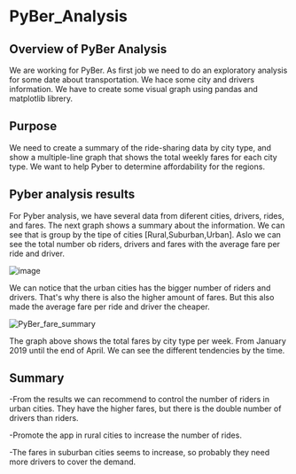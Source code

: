 # PyBer_Analysis

## Overview of PyBer Analysis

We are working for PyBer. As first job we need to do an exploratory analysis for some date about transportation. We hace some city and drivers information. We have to create some visual graph using pandas and matplotlib librery. 

## Purpose

We need to create a summary of the ride-sharing data by city type, and show a multiple-line graph that shows the total weekly fares for each city type. We want to help Pyber to determine affordability for the regions.

## Pyber analysis results

For Pyber analysis, we have several data from diferent cities, drivers, rides, and fares. The next graph shows a summary about the information. We can see that is group by the tipe of cities [Rural,Suburban,Urban]. Aslo we can see the total number ob riders, drivers and fares with the average fare per ride and driver.

![image](https://user-images.githubusercontent.com/88845919/137825972-f703d481-8d7d-4832-bd6a-14fa7939b54d.png)

We can notice that the urban cities has the bigger number of riders and drivers. That's why there is also the higher amount of fares. But this also made the average fare per ride and  driver the cheaper.

![PyBer_fare_summary](https://user-images.githubusercontent.com/88845919/137827242-2567bb9c-f14d-439e-b992-4765bb0d2b18.png)

The graph above shows the total fares by city type per week. From January 2019 until the end of April. We can see the different tendencies by the time.

## Summary

-From the results we can recommend to control the number of riders in urban cities. They have the higher fares, but there is the double number of drivers than riders.

-Promote the app in rural cities to increase the number of rides.

-The fares in suburban cities seems to increase, so probably they need more drivers to cover the demand.
